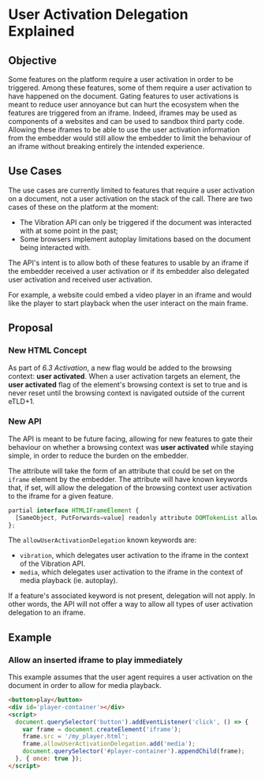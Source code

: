 # User Activation Delegation Explained

## Objective
Some features on the platform require a user activation in order to be triggered. Among these features, some of them require a
user activation to have happened on the document. Gating features to user activations is meant to reduce user annoyance but can
hurt the ecosystem when the features are triggered from an iframe. Indeed, iframes may be used as components of a websites
and can be used to sandbox third party code. Allowing these iframes to be able to use the user activation information from the
embedder would still allow the embedder to limit the behaviour of an iframe without breaking entirely the intended
experience.

## Use Cases
The use cases are currently limited to features that require a user activation on a document, not a user activation on the stack of
the call. There are two cases of these on the platform at the moment:
- The Vibration API can only be triggered if the document was interacted with at some point in the past;
- Some browsers implement autoplay limitations based on the document being interacted with.

The API's intent is to allow both of these features to usable by an iframe if the embedder received a user activation or if its
embedder also delegated user activation and received user activation.

For example, a website could embed a video player in an iframe and would like the player to start playback when the user
interact on the main frame.

## Proposal

### New HTML Concept

As part of _6.3 Activation_, a new flag would be added to the browsing context: __user activated__. When a user activation targets an element, the __user activated__ flag of the element's browsing context is set to true and is never reset until the browsing context is navigated outside of the current eTLD+1.

### New API

The API is meant to be future facing, allowing for new features to gate their behaviour on whether a browsing context was __user activated__ while staying simple, in order to reduce the burden on the embedder.

The attribute will take the form of an attribute that could be set on the `iframe` element by the embedder. The attribute
will have known keywords that, if set, will allow the delegation of the browsing context user activation to the iframe for a given feature.

```javascript
partial interface HTMLIFrameElement {
  [SameObject, PutForwards=value] readonly attribute DOMTokenList allowUserActivationDelegation;
};
```

The `allowUserActivationDelegation` known keywords are:
 - `vibration`, which delegates user activation to the iframe in the context of the Vibration API.
 - `media`, which delegates user activation to the iframe in the context of media playback (ie. autoplay).

If a feature's associated keyword is not present, delegation will not apply. In other words, the API will not offer a way to
allow all types of user activation delegation to an iframe.

## Example

### Allow an inserted iframe to play immediately

This example assumes that the user agent requires a user activation on the document in order to allow for media playback.

```html
<button>play</button>
<div id='player-container'></div>
<script>
  document.querySelector('button').addEventListener('click', () => {
    var frame = document.createElement('iframe');
    frame.src = '/my_player.html';
    frame.allowUserActivationDelegation.add('media');
    document.querySelector('#player-container').appendChild(frame);
  }, { once: true });
</script>
```
